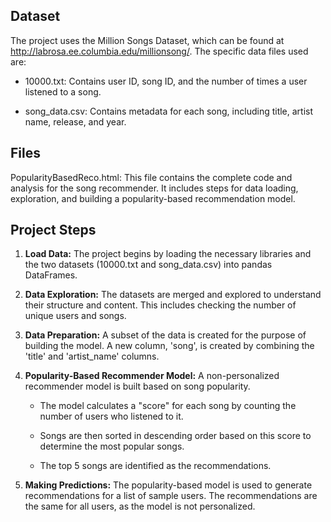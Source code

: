 ## Dataset

The project uses the Million Songs Dataset, which can be found at http://labrosa.ee.columbia.edu/millionsong/. The specific data files used are:

- 10000.txt: Contains user ID, song ID, and the number of times a user listened to a song.

- song_data.csv: Contains metadata for each song, including title, artist name, release, and year.

## Files

PopularityBasedReco.html: This file contains the complete code and analysis for the song recommender. It includes steps for data loading, exploration, and building a popularity-based recommendation model.

## Project Steps

1. **Load Data:** The project begins by loading the necessary libraries and the two datasets (10000.txt and song_data.csv) into pandas DataFrames.

1. **Data Exploration:** The datasets are merged and explored to understand their structure and content. This includes checking the number of unique users and songs.

1. **Data Preparation:** A subset of the data is created for the purpose of building the model. A new column, 'song', is created by combining the 'title' and 'artist_name' columns.

1. **Popularity-Based Recommender Model:** A non-personalized recommender model is built based on song popularity.

   - The model calculates a "score" for each song by counting the number of users who listened to it.

   - Songs are then sorted in descending order based on this score to determine the most popular songs.

   - The top 5 songs are identified as the recommendations.

1. **Making Predictions:** The popularity-based model is used to generate recommendations for a list of sample users. The recommendations are the same for all users, as the model is not personalized.
